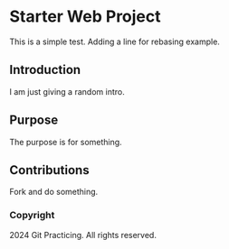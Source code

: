 # Starter Web Project
This is a simple test.
Adding a line for rebasing example.
## Introduction
I am just giving a random intro.
## Purpose
The purpose is for something.

## Contributions
Fork and do something.

### Copyright
2024 Git Practicing. All rights reserved.

